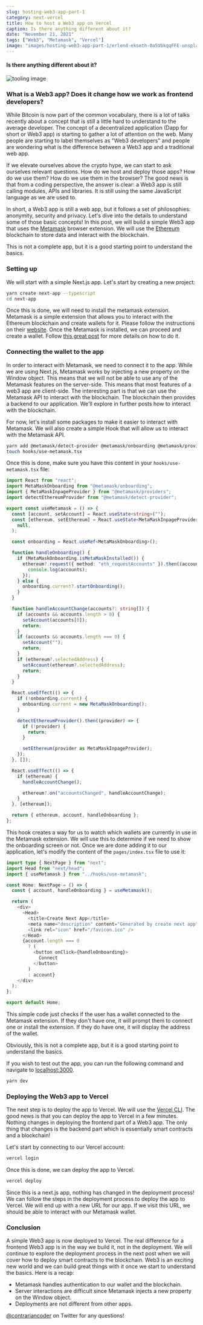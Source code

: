 ```yaml
---
slug: hosting-web3-app-part-1
category: next-vercel
title: How to host a Web3 app on Vercel
caption: Is there anything different about it?
date: "November 21, 2021"
tags: ["Web3", "Metamask", "Vercel"]
image: "images/hosting-web3-app-part-1/erlend-ekseth-0a5VbkqqFFE-unsplash.jpg"
---
```


#### **Is there anything different about it?**

![tooling image](images/hosting-web3-app-part-1/erlend-ekseth-0a5VbkqqFFE-unsplash.jpg)

### **What is a Web3 app? Does it change how we work as frontend developers?**

While Bitcoin is now part of the common vocabulary, there is a lot of talks
recently about a concept that is still a little hard to understand to the
average developer. The concept of a decentralized application (Dapp for short or
Web3 app) is starting to gather a lot of attention on the web. Many people are
starting to label themselves as "Web3 developers" and people are wondering what
is the difference between a Web3 app and a traditional web app.

If we elevate ourselves above the crypto hype, we can start to ask ourselves
relevant questions. How do we host and deploy those apps? How do we use them?
How do we use them in the browser? The good news is that from a coding
perspective, the answer is clear: a Web3 app is still calling modules, APIs and
libraries. It is still using the same JavaScript language as we are used to.

In short, a Web3 app is still a web app, but it follows a set of philosophies:
anonymity, security and privacy. Let's dive into the details to understand some
of those basic concepts! In this post, we will build a simple Web3 app that uses
the [Metamask](https://metamask.io/) browser extension. We will use the
[Ethereum](https://ethereum.org/) blockchain to store data and interact with the
blockchain.

This is not a complete app, but it is a good starting point to understand the
basics.

### **Setting up**

We will start with a simple Next.js app. Let's start by creating a new project:

```sh
yarn create next-app --typescript
cd next-app
```

Once this is done, we will need to install the metamask extension. Metamask is a
simple extension that allows you to interact with the Ethereum blockchain and
create wallets for it. Please follow the instructions on their
[website](https://metamask.io/download). Once the Metamask is installed, we can
proceed and create a wallet. Follow
[this great post](https://myterablock.medium.com/how-to-create-or-import-a-Metamask-wallet-a551fc2f5a6b)
for more details on how to do it.

### **Connecting the wallet to the app**

In order to interact with Metamask, we need to connect it to the app. While we
are using Next.js, Metamask works by injecting a new property on the Window
object. This means that we will not be able to use any of the Metamask features
on the server-side. This means that most features of a web3 app are client-side.
The interesting part is that we can use the Metamask API to interact with the
blockchain. The blockchain then provides a backend to our application. We'll
explore in further posts how to interact with the blockchain.

For now, let's install some packages to make it easier to interact with
Metamask. We will also create a simple Hook that will allow us to interact with
the Metamask API.

```sh
yarn add @metamask/detect-provider @metamask/onboarding @metamask/providers
touch hooks/use-metamask.tsx
```

Once this is done, make sure you have this content in your
`hooks/use-metamask.tsx` file:

```ts
import React from "react";
import MetaMaskOnboarding from "@metamask/onboarding";
import { MetaMaskInpageProvider } from "@metamask/providers";
import detectEthereumProvider from "@metamask/detect-provider";

export const useMetamask = () => {
  const [account, setAccount] = React.useState<string>("");
  const [ethereum, setEthereum] = React.useState<MetaMaskInpageProvider | null>(
    null,
  );

  const onboarding = React.useRef<MetaMaskOnboarding>();

  function handleOnboarding() {
    if (MetaMaskOnboarding.isMetaMaskInstalled()) {
      ethereum?.request({ method: "eth_requestAccounts" }).then((accounts) => {
        console.log(accounts);
      });
    } else {
      onboarding.current?.startOnboarding();
    }
  }

  function handleAccountChange(accounts?: string[]) {
    if (accounts && accounts.length > 0) {
      setAccount(accounts[0]);
      return;
    }
    if (accounts && accounts.length === 0) {
      setAccount("");
      return;
    }
    if (ethereum?.selectedAddress) {
      setAccount(ethereum?.selectedAddress);
      return;
    }
  }

  React.useEffect(() => {
    if (!onboarding.current) {
      onboarding.current = new MetaMaskOnboarding();
    }

    detectEthereumProvider().then((provider) => {
      if (!provider) {
        return;
      }

      setEthereum(provider as MetaMaskInpageProvider);
    });
  }, []);

  React.useEffect(() => {
    if (ethereum) {
      handleAccountChange();

      ethereum?.on("accountsChanged", handleAccountChange);
    }
  }, [ethereum]);

  return { ethereum, account, handleOnboarding };
};
```

This hook creates a way for us to watch which wallets are currently in use in
the Metamask extension. We will use this to determine if we need to show the
onboarding screen or not. Once we are done adding it to our application, let's
modify the content of the `pages/index.tsx` file to use it:

```ts
import type { NextPage } from "next";
import Head from "next/head";
import { useMetamask } from "../hooks/use-metamask";

const Home: NextPage = () => {
  const { account, handleOnboarding } = useMetamask();

  return (
    <div>
      <Head>
        <title>Create Next App</title>
        <meta name="description" content="Generated by create next app" />
        <link rel="icon" href="/favicon.ico" />
      </Head>
      {account.length === 0
        ? (
          <button onClick={handleOnboarding}>
            Connect
          </button>
        )
        : account}
    </div>
  );
};

export default Home;
```

This simple code just checks if the user has a wallet connected to the Metamask
extension. If they don't have one, it will prompt them to connect one or install
the extension. If they do have one, it will display the address of the wallet.

Obviously, this is not a complete app, but it is a good starting point to
understand the basics.

If you wish to test out the app, you can run the following command and navigate
to [localhost:3000](http://localhost:3000).

```sh
yarn dev
```

### **Deploying the Web3 app to Vercel**

The next step is to deploy the app to Vercel. We will use the
[Vercel CLI](https://vercel.com/docs/cli). The good news is that you can deploy
the app to Vercel in a few minutes. Nothing changes in deploying the frontend
part of a Web3 app. The only thing that changes is the backend part which is
essentially smart contracts and a blockchain!

Let's start by connecting to our Vercel account:

```sh
vercel login
```

Once this is done, we can deploy the app to Vercel.

```sh
vercel deploy
```

Since this is a next.js app, nothing has changed in the deployment process! We
can follow the steps in the deployment process to deploy the app to Vercel. We
will end up with a new URL for our app. If we visit this URL, we should be able
to interact with our Metamask wallet.

### **Conclusion**

A simple Web3 app is now deployed to Vercel. The real difference for a frontend
Web3 app is in the way we build it, not in the deployment. We will continue to
explore the deployment process in the next post when we will cover how to deploy
smart contracts to the blockchain. Web3 is an exciting new world and we can
build great things with it once we start to understand the basics. Here is a
recap:

- Metamask handles authentication to our wallet and the blockchain.
- Server interactions are difficult since Metamask injects a new property on the
  Window object.
- Deployments are not different from other apps.

[@contrariancoder](https://twitter.com/contrariancoder) on Twitter for any
questions!
